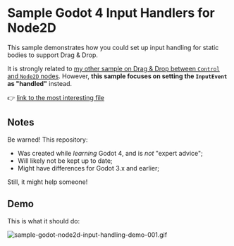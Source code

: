 # Sample Godot 4 Input Handlers for Node2D

This sample demonstrates how you could set up input handling for static bodies to support Drag & Drop.

It is strongly related to [my other sample on Drag & Drop between `Control` and `Node2D` nodes](https://github.com/jeroenheijmans/sample-godot-drag-drop-from-control-to-node2d).
However, **this sample focuses on setting the `InputEvent` as "handled"** instead.

👉 [link to the most interesting file](/GodotInputHandling/item.gd)

## Notes

Be warned!
This repository:

- Was created while _learning_ Godot 4, and is _not_ "expert advice";
- Will likely not be kept up to date;
- Might have differences for Godot 3.x and earlier;

Still, it might help someone!

## Demo

This is what it should do:

![sample-godot-node2d-input-handling-demo-001.gif](sample-godot-node2d-input-handling-demo-001.gif)
